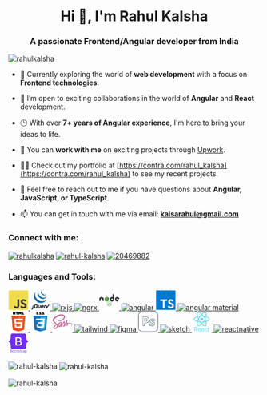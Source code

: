 <h1 align="center">Hi 👋, I'm Rahul Kalsha</h1>
<h3 align="center">A passionate Frontend/Angular developer from India</h3>

<p align="left"> <a href="https://twitter.com/rahulkalsha" target="blank"><img src="https://img.shields.io/twitter/follow/rahulkalsha?logo=twitter&style=for-the-badge" alt="rahulkalsha" /></a> </p>

- 🌱 Currently exploring the world of **web development** with a focus on **Frontend technologies**.

- 👯 I’m open to exciting collaborations in the world of **Angular** and **React** development.

- 🕒 With over **7+ years of Angular experience**, I'm here to bring your ideas to life.

- 💼 You can **work with me** on exciting projects through [Upwork](https://www.upwork.com/workwith/rkalsha).

- 👨‍💻 Check out my portfolio at [https://contra.com/rahul_kalsha](https://contra.com/rahul_kalsha) to see my recent projects.

- 💬 Feel free to reach out to me if you have questions about **Angular, JavaScript, or TypeScript**.

- 📫 You can get in touch with me via email: **kalsarahul@gmail.com**

<h3 align="left">Connect with me:</h3>
<p align="left">
<a href="https://twitter.com/rahulkalsha" target="blank"><img align="center" src="https://raw.githubusercontent.com/rahuldkjain/github-profile-readme-generator/master/src/images/icons/Social/twitter.svg" alt="rahulkalsha" height="30" width="40" /></a>
<a href="https://linkedin.com/in/rahul-kalsha" target="blank"><img align="center" src="https://raw.githubusercontent.com/rahuldkjain/github-profile-readme-generator/master/src/images/icons/Social/linked-in-alt.svg" alt="rahul-kalsha" height="30" width="40" /></a>
<a href="https://stackoverflow.com/users/20469882" target="blank"><img align="center" src="https://raw.githubusercontent.com/rahuldkjain/github-profile-readme-generator/master/src/images/icons/Social/stack-overflow.svg" alt="20469882" height="30" width="40" /></a>
</p>

<h3 align="left">Languages and Tools:</h3>
<p align="left">
  <!-- JavaScript Stack -->
  <a href="https://developer.mozilla.org/en-US/docs/Web/JavaScript" target="_blank" rel="noreferrer"> 
    <img src="https://raw.githubusercontent.com/devicons/devicon/master/icons/javascript/javascript-original.svg" alt="javascript" width="40" height="40"/> 
  </a> 
  <a href="https://jquery.com/" target="_blank" rel="noreferrer">
    <img src="https://raw.githubusercontent.com/devicons/devicon/master/icons/jquery/jquery-original-wordmark.svg" alt="jquery" width="40" height="40"/>
  </a>
  <a href="https://rxjs.dev/" target="_blank" rel="noreferrer"> 
    <img src="https://rxjs.dev/assets/images/logos/Rx_Logo_S.png" alt="rxjs" width="40" height="40"/> 
  </a> 
  <a href="https://ngrx.io/" target="_blank" rel="noreferrer"> 
    <img src="https://ngrx.io/assets/images/badge.svg" alt="ngrx" width="40" height="40"/> 
  </a>
  <a href="https://nodejs.org/" target="_blank" rel="noreferrer"> 
    <img src="https://raw.githubusercontent.com/devicons/devicon/master/icons/nodejs/nodejs-original-wordmark.svg" alt="nodejs" width="40" height="40"/> 
  </a>

  <!-- TypeScript Stack -->
  <a href="https://angular.io" target="_blank" rel="noreferrer"> 
    <img src="https://angular.io/assets/images/logos/angular/angular.svg" alt="angular" width="40" height="40"/> 
  </a> 
  <a href="https://www.typescriptlang.org/" target="_blank" rel="noreferrer"> 
    <img src="https://raw.githubusercontent.com/devicons/devicon/master/icons/typescript/typescript-original.svg" alt="typescript" width="40" height="40"/> 
  </a> 
  <a href="https://material.angular.io/" target="_blank" rel="noreferrer"> 
    <img src="https://cdn.jsdelivr.net/gh/devicons/devicon/icons/angular/angular-original-wordmark.svg" alt="angular material" width="40" height="40"/> 
  </a>

  <!-- HTML Stack -->
  <a href="https://www.w3.org/html/" target="_blank" rel="noreferrer"> 
    <img src="https://raw.githubusercontent.com/devicons/devicon/master/icons/html5/html5-original-wordmark.svg" alt="html5" width="40" height="40"/> 
  </a>

  <!-- CSS Stack -->
  <a href="https://www.w3schools.com/css/" target="_blank" rel="noreferrer"> 
    <img src="https://raw.githubusercontent.com/devicons/devicon/master/icons/css3/css3-original-wordmark.svg" alt="css3" width="40" height="40"/> 
  </a> 
  <a href="https://sass-lang.com" target="_blank" rel="noreferrer"> 
    <img src="https://raw.githubusercontent.com/devicons/devicon/master/icons/sass/sass-original.svg" alt="sass" width="40" height="40"/> 
  </a> 
  <a href="https://tailwindcss.com/" target="_blank" rel="noreferrer"> 
    <img src="https://www.vectorlogo.zone/logos/tailwindcss/tailwindcss-icon.svg" alt="tailwind" width="40" height="40"/> 
  </a>

  <!-- UI/Design Tools -->
  <a href="https://www.figma.com/" target="_blank" rel="noreferrer"> 
    <img src="https://www.vectorlogo.zone/logos/figma/figma-icon.svg" alt="figma" width="40" height="40"/> 
  </a> 
  <a href="https://www.photoshop.com/en" target="_blank" rel="noreferrer"> 
    <img src="https://raw.githubusercontent.com/devicons/devicon/master/icons/photoshop/photoshop-line.svg" alt="photoshop" width="40" height="40"/> 
  </a> 
  <a href="https://www.sketch.com/" target="_blank" rel="noreferrer"> 
    <img src="https://www.vectorlogo.zone/logos/sketchapp/sketchapp-icon.svg" alt="sketch" width="40" height="40"/> 
  </a> 
  <a href="https://reactjs.org/" target="_blank" rel="noreferrer"> 
    <img src="https://raw.githubusercontent.com/devicons/devicon/master/icons/react/react-original-wordmark.svg" alt="react" width="40" height="40"/> 
  </a> 
  <a href="https://reactnative.dev/" target="_blank" rel="noreferrer"> 
    <img src="https://reactnative.dev/img/header_logo.svg" alt="reactnative" width="40" height="40"/> 
  </a> 
  <a href="https://getbootstrap.com" target="_blank" rel="noreferrer"> 
    <img src="https://raw.githubusercontent.com/devicons/devicon/master/icons/bootstrap/bootstrap-plain-wordmark.svg" alt="bootstrap" width="40" height="40"/> 
  </a> 
</p>





<p><img align="left" src="https://github-readme-stats.vercel.app/api/top-langs?username=rahul-kalsha&show_icons=true&locale=en&layout=compact" alt="rahul-kalsha" /></p>

<p>&nbsp;<img align="center" src="https://github-readme-stats.vercel.app/api?username=rahul-kalsha&show_icons=true&locale=en" alt="rahul-kalsha" /></p>

<p><img align="center" src="https://github-readme-streak-stats.herokuapp.com/?user=rahul-kalsha&" alt="rahul-kalsha" /></p>
